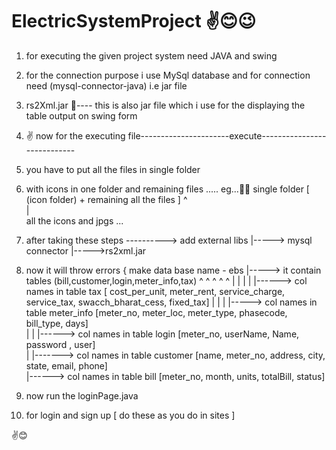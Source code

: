 # ElectricSystemProject ✌😊😉
1. for executing the given project system need JAVA and swing 
2. for the connection purpose i use MySql database and for connection need (mysql-connector-java) i.e jar file
3. rs2Xml.jar 👀---- this is also jar file which i use for the displaying the table output on swing form
4. ✌ now for the executing file----------------------execute----------------------------

5. you have to put all the files in single folder
6. with icons in one folder and remaining files .....
eg...🤷‍♀️ single folder [ (icon folder) + remaining all the files  ]
                            ^                             
                            |                             
                   all the icons and jpgs ...             

7. after taking these steps ----------> add external libs 
                                             |-----> mysql connector
                                             |----->rs2xml.jar
                                             
                                             
8. now it will throw errors 
    {
      make data base name - ebs 
                              |-----> it contain tables (bill,customer,login,meter_info,tax)
                                                          ^      ^       ^        ^       ^
                                                          |      |        |       |       |------> col names in table tax [ cost_per_unit, meter_rent, service_charge, service_tax, swacch_bharat_cess, fixed_tax] 
                                                          |      |        |       |-----> col names in table meter_info [meter_no, meter_loc, meter_type, phasecode, bill_type, days]    
                                                          |      |        |------>  col names in table login [meter_no, userName, Name, password , user]     
                                                          |      |-------> col names in table customer [name, meter_no, address, city, state, email, phone]               
                                                          |------>  col names in table bill [meter_no, month, units, totalBill, status]      
                                                                          
                                                        
      
9. now run the loginPage.java 
10. for login and sign up [ do these as you do in sites ]

✌😊 

